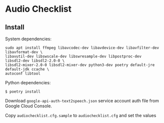 Audio Checklist
===============

## Install

System dependencies:
```
sudo apt install ffmpeg libavcodec-dev libavdevice-dev libavfilter-dev libavformat-dev \
libavutil-dev libswscale-dev libswresample-dev libpostproc-dev libsdl2-dev libsdl2-2.0-0 \
libsdl2-mixer-2.0-0 libsdl2-mixer-dev python3-dev poetry default-jre default-jdk ccache \
autoconf libtool
```

Python dependencies:

```
$ poetry install
```

Download `google-api-auth-text2speech.json` service account auth file from
Google Cloud Console.

Copy `audiochecklist.cfg.sample` to `audiochecklist.cfg` and set the values

